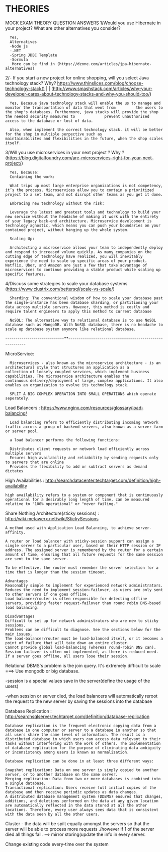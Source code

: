 # THEORIES

MOCK EXAM THEORY QUESTION ANSWERS 
1/Would you use Hibernate in your project? What are other alternatives you consider?
      
      Yes, 
      Alternatives
      -Node js 
      -.NET
      -Spring JDBC Template
      -Sormula
       More can be find in (https://dzone.com/articles/jpa-hibernate-alternatives)

2/- If you start a new project for online shopping, will you select Java technology stack? Why? https://www.thinslices.com/blog/choose-technology-stack() | | (http://www.smashstack.com/articles/why-your-developer-cares-about-technology-stacks-and-why-you-should-too/)

      Yes, Becasue java technology stack will enable the us to manage and monitor the transportation of data that went from         the users to the shop's databases. Furthermore, java stacks will provide the shop the needed security measures to             prevent unauthorised access to the database or lost of data. 
      
      Also, when implement the correct technology stack. it will be better for the shop in multiple perpective such as               maintainabilites and flexibilities in the future, when the shop scales itself.

3/Will you use microservices in your next project ? Why ? (https://blog.digitalfoundry.com/are-microservices-right-for-your-next-project/)

      Yes, Because:
      Containing the work:

      What trips up most large enterprise organizations is not competency, it’s the process. Microservices allow you to contain a prioritized project to a set team, and not disrupt other teams as you get it done.

      Embracing new technology without the risk:

      Leverage the latest and greatest tools and technology to build your new service without the headache of making it work with the entirety of your legacy back-end architecture. Microservice development is technology agnostic, which means you can push your boundaries on your contained project, without hanging up the whole system.

      Scaling Up:

      Architecting a microservice allows your team to independently deploy and respond to increased volume quickly. As many companies on the cutting edge of technology have realized, you will inevitably experience the need to scale up specific areas of your product. Netflix, Uber, and Amazon are just a few that take advantage of microservices to continue providing a stable product while scaling up specific features.

4/Discuss some strategies to scale your database systems (https://www.clustrix.com/bettersql/scale-vs-scale/)

      Sharding: The conventional wisdom of how to scale your database past the single-instance has been database sharding, or partitioning your data across multiple servers. However, this method is costly and require talent engineers to apply this method to current database

      NoSQL: The alternative way to relational database is to use NoSQL database such as MongoDB. With NoSQL database, there is no headache to scale up database system anymore like relational database.  


-----------------------------**************************-----------------------------------************************---------------------

MicroService: 

      Microservices - also known as the microservice architecture - is an architectural style that structures an application as a             collection of loosely coupled services, which implement business capabilities. The microservice architecture enables the                 continuous delivery/deployment of large, complex applications. It also enables an organization to evolve its technology stack.
      
      SPLIT A BIG COMPLEX OPERATION INTO SMALL OPERATIONS which operate seperately.

Load Balancers : https://www.nginx.com/resources/glossary/load-balancing/

      Load balancing refers to efficiently distributing incoming network traffic across a group of backend servers, also known as a server farm or server pool.

      a load balancer performs the following functions:

      Distributes client requests or network load efficiently across multiple servers
      Ensures high availability and reliability by sending requests only to servers that are online
      Provides the flexibility to add or subtract servers as demand dictates

High Availabilities : http://searchdatacenter.techtarget.com/definition/high-availability

    high availability refers to a system or component that is continuously operational for a desirably long length of time, can be measured relative to "100% operational" or "never failing." 



Share Nothing Architecture(sticky sessions) : http://wiki.metawerx.net/wiki/StickySessions

    A method used with Application Load Balancing, to achieve server-affinity.

    A router or load balancer with sticky-session support can assign a single server to a particular user, based on their HTTP session or IP address. The assigned server is remembered by the router for a certain amount of time, ensuring that all future requests for the same session are sent to the same server.

    To be effective, the router must remember the server selection for a time that is longer than the session timeout.

    Advantages
    Reasonably simple to implement for experienced network administrators.
    Reduces the need to implement session-failover, as users are only sent to other servers if one goes offline.
    Load balancer/router is often responsible for detecting offline servers, providing faster request-failover than round robin DNS-based load balancing.

    Disadvantages
    Difficult to set up for network administrators who are new to sticky sessions.
    Problems can be difficult to diagnose. See the sections below for the main issues.
    The load-balancer/router must be load-balanced itself, or it becomes a point of failure that will take down an entire cluster.
    Cannot provide global load-balancing (whereas round-robin DNS can).
    Session-failover is often not implemented, as there is reduced need. If a server goes offline, all users lose their session.

Relational DBMS's problem is the join query. It's extremely difficult to scale ===> Use mongodb or big database.

-session is a special values save in the server(define the usage of the users)

-when session or server died, the load balancers will automatically reroot the request to the new server by saving the sessions into the database

Database Replication : http://searchsqlserver.techtarget.com/definition/database-replication

    Database replication is the frequent electronic copying data from a database in one computer or server to a database in another so that all users share the same level of information. The result is a distributed database in which users can access data relevant to their tasks without interfering with the work of others. The implementation of database replication for the purpose of eliminating data ambiguity or inconsistency among users is known as normalization.

    Database replication can be done in at least three different ways:

    Snapshot replication: Data on one server is simply copied to another server, or to another database on the same server.
    Merging replication: Data from two or more databases is combined into a single database.
    Transactional replication: Users receive full initial copies of the database and then receive periodic updates as data changes.
    A distributed database management system (DDBMS) ensures that changes, additions, and deletions performed on the data at any given location are automatically reflected in the data stored at all the other locations. Therefore, every user always sees data that is consistent with the data seen by all the other users. 

Cluster - the data will be spilt equally amongst the servers so that the server will be able to process more requests ./however if 1 of the server died all things fail. ==> mirror storing(update the info in every server.

Change existing code every-time over the system
